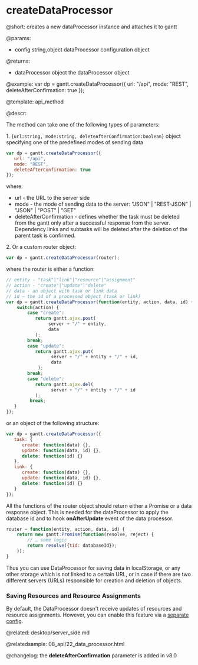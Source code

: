createDataProcessor
=============

@short:
	creates a new dataProcessor instance and attaches it to gantt

@params:
- config	string,object 		dataProcessor configuration object

@returns: 
- dataProcessor		object		the dataProcessor object


@example:
var dp = gantt.createDataProcessor({
   url: "/api",
   mode: "REST",
   deleteAfterConfirmation: true
});


@template:	api_method

@descr:

The method can take one of the following types of parameters:

1\. `{url:string, mode:string, deleteAfterConfirmation:boolean}` object specifying one of the predefined modes of sending data

~~~js
var dp = gantt.createDataProcessor({
   url: "/api",
   mode: "REST",
   deleteAfterConfirmation: true
});
~~~

where:

- url - the URL to the server side
- mode - the mode of sending data to the server: "JSON" | "REST-JSON" | "JSON" | "POST" | "GET"
- deleteAfterConfirmation - defines whether the task must be deleted from the gantt only after a successful response from the server. Dependency links and subtasks will be deleted after the deletion of the parent task is confirmed.

2\. Or a custom router object:

~~~js
var dp = gantt.createDataProcessor(router);
~~~

where the router is either a function:

~~~js
// entity - "task"|"link"|"resource"|"assignment"
// action - "create"|"update"|"delete"
// data - an object with task or link data
// id – the id of a processed object (task or link)
var dp = gantt.createDataProcessor(function(entity, action, data, id) { 
	switch(action) {
    	case "create":
           return gantt.ajax.post(
            	server + "/" + entity,
                data
           );
        break;
        case "update":
           return gantt.ajax.put(
                 server + "/" + entity + "/" + id,
                 data
            );
        break;
        case "delete":
           return gantt.ajax.del(
                 server + "/" + entity + "/" + id
           );
         break;
   }
});
~~~

or an object of the following structure:

~~~js
var dp = gantt.createDataProcessor({ 
   task: {
      create: function(data) {},
      update: function(data, id) {},
      delete: function(id) {}
   },
   link: {
      create: function(data) {},
      update: function(data, id) {},
      delete: function(id) {}
   }
});
~~~

All the functions of the router object should return either a Promise or a data response object. This is needed for the dataProcessor to apply the database id and to hook **onAfterUpdate** event of the data processor.

~~~js
router = function(entity, action, data, id) {
	return new gantt.Promise(function(resolve, reject) {
    	// … some logic
        return resolve({tid: databaseId});
 	});
}
~~~

Thus you can use DataProcessor for saving data in localStorage, or any other storage which is not linked to a certain URL, or in case if there are two different servers (URLs) responsible for creation and deletion of objects.


### Saving Resources and Resource Assignments

By default, the DataProcessor doesn't receive updates of resources and resource assignments. 
However, you can enable this feature via a [separate config](desktop/server_side.md#routingcrudactionsofresourcesandresourceassignments).

@related:
	desktop/server_side.md

@relatedsample:
	08_api/22_data_processor.html

@changelog:
the **deleteAfterConfirmation** parameter is added in v8.0